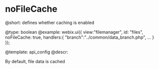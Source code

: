noFileCache
=============


@short:
	defines whether caching is enabled

@type: boolean
@example:
webix.ui({
	view:"filemanager",
	id: "files",
	noFileCache: true,
	handlers:{
		"branch":"../common/data_branch.php",
		 ...
    }
});

@template:	api_config
@descr:

By default, file data is cached


